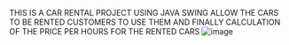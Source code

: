 THIS IS A CAR RENTAL PROJECT USING JAVA SWING 
ALLOW THE CARS TO BE RENTED 
CUSTOMERS TO USE THEM 
AND FINALLY CALCULATION OF THE PRICE PER HOURS FOR THE RENTED CARS 
![image](https://github.com/user-attachments/assets/426d6c01-cf5e-4a6f-b5e6-82513e7ed0e8)
